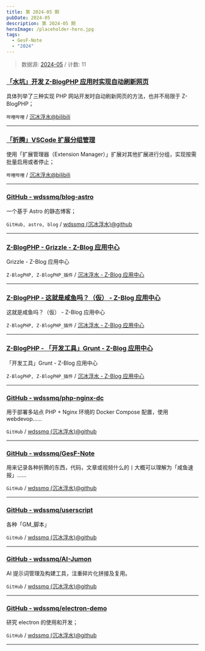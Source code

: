 ```yaml
---
title: 第 2024-05 期
pubDate: 2024-05
description: 第 2024-05 期
heroImage: /placeholder-hero.jpg
tags:
  - GesF-Note
  - "2024"
---
```



> 数据源: [2024-05](https://github.com/wdssmq/GesF-Note/issues/3 "2024-05") / 计数: 11


### [「水坑」开发 Z-BlogPHP 应用时实现自动刷新网页](https://www.bilibili.com/video/BV1vTMeetEEo "「水坑」开发 Z-BlogPHP 应用时实现自动刷新网页")

具体列举了三种实现 PHP 网站开发时自动刷新网页的方法，也并不局限于 Z-BlogPHP；

`哔哩哔哩` / [沉冰浮水@bilibili](https://space.bilibili.com/44744006 "沉冰浮水@bilibili")

----

### [「折腾」VSCode 扩展分组管理](https://www.bilibili.com/video/BV1QMETeDEc7 "「折腾」VSCode 扩展分组管理")

使用「扩展管理器（Extension Manager）」扩展对其他扩展进行分组，实现按需批量启用或者停止；

`哔哩哔哩` / [沉冰浮水@bilibili](https://space.bilibili.com/44744006 "沉冰浮水@bilibili")

----

### [GitHub - wdssmq/blog-astro](https://github.com/wdssmq/blog-astro "GitHub - wdssmq/blog-astro")

一个基于 Astro 的静态博客；

`GitHub, astro, blog` / [wdssmq (沉冰浮水)@github](https://github.com/wdssmq "wdssmq (沉冰浮水)@github")

----

### [Z-BlogPHP - Grizzle - Z-Blog 应用中心](https://app.zblogcn.com/?id=649 "Z-BlogPHP - Grizzle - Z-Blog 应用中心")

Grizzle - Z-Blog 应用中心

`Z-BlogPHP, Z-BlogPHP_插件` / [沉冰浮水 - Z-Blog 应用中心](https://app.zblogcn.com/?auth=6401c4a7-89cd-48f9-a68b-d6464d8c3bc8 "沉冰浮水 - Z-Blog 应用中心")

----

### [Z-BlogPHP - 这就是咸鱼吗？（仮） - Z-Blog 应用中心](https://app.zblogcn.com/?id=2235 "Z-BlogPHP - 这就是咸鱼吗？（仮） - Z-Blog 应用中心")

这就是咸鱼吗？（仮） - Z-Blog 应用中心

`Z-BlogPHP, Z-BlogPHP_插件` / [沉冰浮水 - Z-Blog 应用中心](https://app.zblogcn.com/?auth=6401c4a7-89cd-48f9-a68b-d6464d8c3bc8 "沉冰浮水 - Z-Blog 应用中心")

----

### [Z-BlogPHP - 「开发工具」Grunt - Z-Blog 应用中心](https://app.zblogcn.com/?id=2110 "Z-BlogPHP - 「开发工具」Grunt - Z-Blog 应用中心")

「开发工具」Grunt - Z-Blog 应用中心

`Z-BlogPHP, Z-BlogPHP_插件` / [沉冰浮水 - Z-Blog 应用中心](https://app.zblogcn.com/?auth=6401c4a7-89cd-48f9-a68b-d6464d8c3bc8 "沉冰浮水 - Z-Blog 应用中心")

----

### [GitHub - wdssmq/php-nginx-dc](https://github.com/wdssmq/php-nginx-dc "GitHub - wdssmq/php-nginx-dc")

用于部署多站点 PHP + Nginx 环境的 Docker Compose 配置，使用 webdevop……

`GitHub` / [wdssmq (沉冰浮水)@github](https://github.com/wdssmq "wdssmq (沉冰浮水)@github")

----

### [GitHub - wdssmq/GesF-Note](https://github.com/wdssmq/GesF-Note "GitHub - wdssmq/GesF-Note")

用来记录各种折腾的东西，代码，文章或视频什么的丨大概可以理解为「咸鱼速报」……

`GitHub` / [wdssmq (沉冰浮水)@github](https://github.com/wdssmq "wdssmq (沉冰浮水)@github")

----

### [GitHub - wdssmq/userscript](https://github.com/wdssmq/userscript "GitHub - wdssmq/userscript")

各种「GM_脚本」

`GitHub` / [wdssmq (沉冰浮水)@github](https://github.com/wdssmq "wdssmq (沉冰浮水)@github")

----

### [GitHub - wdssmq/AI-Jumon](https://github.com/wdssmq/AI-Jumon "GitHub - wdssmq/AI-Jumon")

AI 提示词管理及构建工具，注重碎片化拼接及复用。

`GitHub` / [wdssmq (沉冰浮水)@github](https://github.com/wdssmq "wdssmq (沉冰浮水)@github")

----

### [GitHub - wdssmq/electron-demo](https://github.com/wdssmq/electron-demo "GitHub - wdssmq/electron-demo")

研究 electron 的使用和开发；

`GitHub` / [wdssmq (沉冰浮水)@github](https://github.com/wdssmq "wdssmq (沉冰浮水)@github")

----
